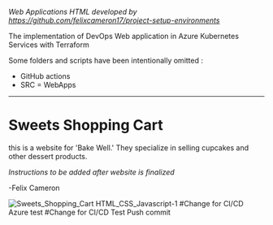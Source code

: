 *Web Applications HTML developed by https://github.com/felixcameron17/project-setup-environments*


The implementation of DevOps Web application in Azure Kubernetes Services with Terraform 

Some folders and scripts have been intentionally omitted : 
- GitHub actions 
- SRC = WebApps

________________________________________________________________________________________________________________________________________

# Sweets Shopping Cart

this is a website for 'Bake Well.' They specialize in selling cupcakes and other dessert products.

*Instructions to be added after website is finalized*

-Felix Cameron

![Sweets_Shopping_Cart HTML_CSS_Javascript-1](https://user-images.githubusercontent.com/65886071/83040462-da27a000-a071-11ea-980f-16cf8e0c432a.jpg)
#Change for CI/CD Azure test
#Change for CI/CD Test Push commit